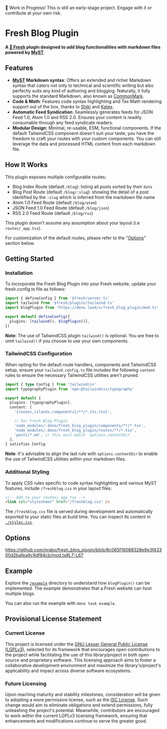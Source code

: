 🚧 Work in Progress! This is still an early-stage project. Engage with it or
contribute at your own risk.

# Fresh Blog Plugin

**A [🍋 Fresh](https://fresh.deno.dev) plugin designed to add blog
functionalities with markdown files powered by [MyST](https://mystmd.org)**.

## Features

- **[MyST](https://mystmd.org) Markdown syntax**: Offers an extended and richer
  Markdown syntax that caters not only to technical and scientific writing but
  also perfectly suits any kind of authoring and blogging. Naturally, it fully
  supports the standard Markdown, also known as
  [CommonMark](https://mystmd.org/guide/commonmark).
- **Code & Math**: Features code syntax highlighting and Tex Math rendering
  support out of the box, thanks to [Shiki](https://shiki.style) and
  [Katex](https://www.npmjs.com/package/rehype-katex).
- **Automatic Feed Syndication**: Seamlessly generates feeds for JSON Feed 1.0,
  Atom 1.0 and RSS 2.0. Ensures your content is readily consumable through any
  feed syndicate readers.
- **Modular Design**: Minimal, re-usable, ESM, functional components. If the
  default TailwindCSS component doesn't suit your taste, you have the freedom to
  craft your routes with your custom components. You can still leverage the data
  and processed HTML content from each markdown file.

## How It Works

This plugin exposes multiple configurable routes:

- Blog Index Route (default `/blog`): listing all posts sorted by their `date`
- Blog Post Route (default `/blog/:slug`): showing the detail of a post
  identified by the `:slug` which is inferred from the markdown file name
- Atom 1.0 Feed Route (default `/blog/atom`)
- JSON Feed 1.0 Feed Route (default `/blog/json`)
- RSS 2.0 Feed Route (default `/blog/rss`)

This plugin doesn't assume any assumption about your layout (i.e
`routes/_app.tsx`).

For customization of the default routes, please refer to the
"[Options](https://github.com/nrako/fresh_blog_plugin?tab=readme-ov-file#options)"
section below.

## Getting Started

### Installation

To incorporate the Fresh Blog Plugin into your Fresh website, update your
fresh.config.ts file as follows:

```typescript
import { defineConfig } from '$fresh/server.ts'
import tailwind from '$fresh/plugins/tailwind.ts'
import blogPlugin from 'https://deno.land/x/fresh_blog_plugin/mod.ts'

export default defineConfig({
  plugins: [tailwind(), blogPlugin()],
})
```

**Note**: The use of TailwindCSS plugin `tailwind()` is optional. You are free
to omit `tailwind()` if you choose to use your own components.

### TailwindCSS Configuration

When opting for the default route handlers, components and TailwindCSS setup,
ensure your `tailwind.config.ts` file includes the following `content` rules to
ensure the necessary TailwindCSS utilities aren't pruned.

```typescript
import { type Config } from 'tailwindcss'
import typographyPlugin from 'npm:@tailwindcss/typography'

export default {
  plugins: [typographyPlugin],
  content: [
    '{routes,islands,components}/**/*.{ts,tsx}',

    // For Fresh Blog Plugin
    'node_modules/.deno/fresh_blog_plugin/components/**/*.tsx',
    'node_modules/.deno/fresh_blog_plugin/routes/**/*.tsx',
    'posts/*.md', // this must match `options.contentDir`
  ],
} satisfies Config
```

**Note**: It's advisable to align the last rule with `options.contentDir` to
enable the use of TailwindCSS utilities within your markdown files.

### Additional Styling

To apply CSS rules specific to code syntax highlighting and various MyST
features, include `/freshblog.css` in your layout files:

```html
<!-- Add to your routes/_app.tsx -->
<link rel="stylesheet" href="/freshblog.css" />
```

The `/freshblog.css` file is served during development and automatically
exported to your static files at build time. You can inspect its content in
[`./styles.css`](https://github.com/nrako/fresh_blog_plugin/blob/main/styles.css).

## Options

https://github.com/nrako/fresh_blog_plugin/blob/8c065f16088328e9e3f43300d2bafea9c9df84cb/mod.ts#L7-L67

## Example

Explore the
[`/example`](https://github.com/nrako/fresh_blog_plugin/tree/main/example)
directory to understand how `blogPlugin()` can be implemented. The example
demonstrates that a Fresh website can host multiple blogs.

You can also run the example with `deno task example`.

## Provisional License Statement

### Current License

This project is licensed under the
[GNU Lesser General Public License (LGPLv3)](LICENSE.md), selected for its
framework that encourages open contributions to the project while facilitating
the use of this library/project in both open source and proprietary software.
This licensing approach aims to foster a collaborative development environment
and maximize the library's/project's applicability and impact across diverse
software ecosystems.

### Future Licensing

Upon reaching maturity and stability milestones, consideration will be given to
adopting a more permissive license, such as the
[ISC License](https://en.wikipedia.org/wiki/ISC_license). Such change would aim
to eliminate obligations and extend permissions, fully unleashing the project's
potential. Meanwhile, contributors are encouraged to work within the current
LGPLv3 licensing framework, ensuring that enhancements and modifications
continue to serve the greater good.
